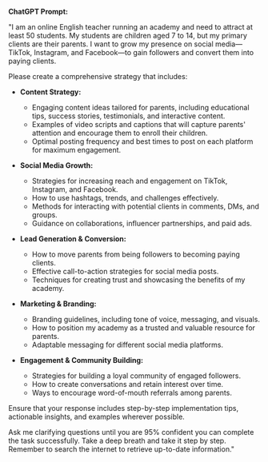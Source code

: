 **ChatGPT Prompt:**  

"I am an online English teacher running an academy and need to attract at least 50 students. My students are children aged 7 to 14, but my primary clients are their parents. I want to grow my presence on social media—TikTok, Instagram, and Facebook—to gain followers and convert them into paying clients.  

Please create a comprehensive strategy that includes:  

- **Content Strategy:**  
  - Engaging content ideas tailored for parents, including educational tips, success stories, testimonials, and interactive content.  
  - Examples of video scripts and captions that will capture parents' attention and encourage them to enroll their children.  
  - Optimal posting frequency and best times to post on each platform for maximum engagement.  

- **Social Media Growth:**  
  - Strategies for increasing reach and engagement on TikTok, Instagram, and Facebook.  
  - How to use hashtags, trends, and challenges effectively.  
  - Methods for interacting with potential clients in comments, DMs, and groups.  
  - Guidance on collaborations, influencer partnerships, and paid ads.  

- **Lead Generation & Conversion:**  
  - How to move parents from being followers to becoming paying clients.  
  - Effective call-to-action strategies for social media posts.  
  - Techniques for creating trust and showcasing the benefits of my academy.  

- **Marketing & Branding:**  
  - Branding guidelines, including tone of voice, messaging, and visuals.  
  - How to position my academy as a trusted and valuable resource for parents.  
  - Adaptable messaging for different social media platforms.  

- **Engagement & Community Building:**  
  - Strategies for building a loyal community of engaged followers.  
  - How to create conversations and retain interest over time.  
  - Ways to encourage word-of-mouth referrals among parents.  

Ensure that your response includes step-by-step implementation tips, actionable insights, and examples wherever possible.  

Ask me clarifying questions until you are 95% confident you can complete the task successfully. Take a deep breath and take it step by step. Remember to search the internet to retrieve up-to-date information."
